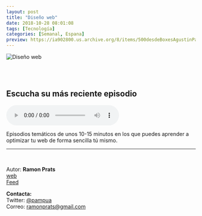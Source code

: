 ```yaml
---
layout: post
title: "Diseño web"
date: 2018-10-28 08:01:08
tags: [Tecnología]
categories: [Semanal, Espana]
preview: https://ia902800.us.archive.org/8/items/500desdeBoxesAgustinPalmeiro/300-RamonPratsBurguera.jpeg
---
```


![Diseño web](https://ia902800.us.archive.org/8/items/500desdeBoxesAgustinPalmeiro/500-RamonPratsBurguera.jpeg)

<br/>
<br/>

## Escucha su más reciente episodio

<!--reproductor-feed=https://pampua.es/podcast/feed/-->
<!--reproductor-start-->
<audio id="audio" preload="auto" controls="" src="http://pampua.net/podcast/podcast42.mp3"></audio>
<!--reproductor-end-->

Episodios temáticos de unos 10-15 minutos en los que puedes aprender a optimizar tu web de forma sencilla tú mismo.

_ _ _

<br>

Autor: **Ramon Prats**  
[web](http://pampua.es/podcast/)  
[Feed](https://pampua.es/podcast/feed)  



**Contacta:**  
Twitter: [@pampua](https://twitter.com/pampua)  
Correo: [ramonprats@gmail.com](mailto:ramonprats@gmail.com)  


